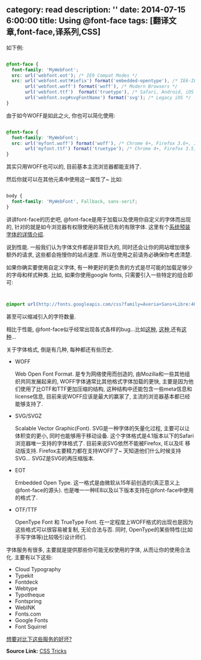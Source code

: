 category: read
description: ''
date: 2014-07-15 6:00:00
title: Using @font-face
tags: [翻译文章,font-face,译系列,CSS]
---

如下例:


``` css

@font-face {
  font-family: 'MyWebFont';
  src: url('webfont.eot'); /* IE9 Compat Modes */
  src: url('webfont.eot?#iefix') format('embedded-opentype'), /* IE6-IE8 */
       url('webfont.woff') format('woff'), /* Modern Browsers */
       url('webfont.ttf')  format('truetype'), /* Safari, Android, iOS */
       url('webfont.svg#svgFontName') format('svg'); /* Legacy iOS */
}

```


由于如今WOFF是如此之火, 你也可以简化使用:


``` css

@font-face {
  font-family: 'MyWebFont';
  src: url('myfont.woff') format('woff'), /* Chrome 6+, Firefox 3.6+, IE 9+, Safari 5.1+ */
       url('myfont.ttf') format('truetype'); /* Chrome 4+, Firefox 3.5, Opera 10+, Safari 3—5 */
}

```

其实只用WOFF也可以的, 目前基本主流浏览器都能支持了.

然后你就可以在其他元素中使用这一属性了~ 比如:


``` css

body {
  font-family: 'MyWebFont', Fallback, sans-serif;
}

```


讲讲font-face的历史吧, @font-face是用于加载以及使用你自定义的字体而出现的, 针对的就是如今浏览器有权限使用的系统已有的有限字体. 这里有个<a href="http://practicaltypography.com/system-fonts.html" target="_blank">系统预装字体的详情介绍</a>.

说到性能. 一般我们认为字体文件都是非常巨大的, 同时还会让你的网站增加很多额外的请求, 这些都会拖慢你的站点速度. 所以在使用之前请务必确保你考虑清楚.

如果你确实要使用自定义字体, 有一种更好的更负责的方式是尽可能的加载足够少的字母和样式种类. 比如, 如果你使用google fonts, 只需要引入一些特定的组合即可:


``` css


@import url(http://fonts.googleapis.com/css?family=Averia+Sans+Libre:400,300italic,700);


```

甚至可以缩减引入的字符数量.


相比于性能, @font-face似乎经常出现各式各样的bug...比如<a href="http://blog.typekit.com/2014/02/28/new-bug-in-chrome-v33-affecting-web-fonts/" target="_blank">这种</a>, <a href="http://www.fontspring.com/support/troubleshooting/font-face-bugs" target="_blank">这种</a>,还有<a href="http://ianfeather.co.uk/ten-reasons-we-switched-from-an-icon-font-to-svg/" target="_blank">这种</a>...


关于字体格式, 倒是有几种, 每种都还有些历史.


<ul>
  <li>WOFF
    <p>Web Open Font Format. 是专为网络使用而创造的, 由Mozilla和一些其他组织共同发展起来的, WOFF字体通常比其他格式字体加载的更快, 主要是因为他们使用了比OTF和TTF更加压缩的结构, 这种结构中还能包含一些meta信息和license信息, 目前来说WOFF应该是最大的赢家了, 主流的浏览器基本都已经能够支持了.</p>
  </li>
  <li>SVG/SVGZ
    <p>Scalable Vector Graphic(Font). SVG是一种字体的矢量化过程, 主要可以让体积变的更小, 同时也能够用于移动设备. 这个字体格式是4.1版本以下的Safari浏览器唯一支持的字体格式了. 目前来说SVG依然不能被Firefox, IE以及IE 移动版支持. Firefox主要精力都在支持WOFF了~ 天知道他们什么时候支持SVG... SVGZ是SVG的再压缩版本.</p>
  </li>
  <li>EOT
    <p>Embedded Open Type. 这一格式是由微软从15年前创造的(真正意义上@font-face的源头). 也是唯一一种IE8以及以下版本支持在@font-face中使用的格式了.</p>
  </li>
  <li>OTF/TTF
    <p>OpenType Font 和 TrueType Font. 在一定程度上WOFF格式的出现也是因为这些格式可以很容易被复制, 无论合法与否. 同时, OpenType的某些特性(比如手写字体等)比较吸引设计师们.</p>
  </li>
</ul>


字体服务有很多, 主要就是提供那些你可能无权使用的字体, 从而让你的使用合法化. 主要有以下这些:

<ul>
  <li>Cloud Typography</li>
  <li>Typekit</li>
  <li>Fontdeck</li>
  <li>Webtype</li>
  <li>Typotheque</li>
  <li>Fontspring</li>
  <li>WebINK</li>
  <li>Fonts.com</li>
  <li>Google Fonts</li>
  <li>Font Squirrel</li>
</ul>



<a href="http://www.smashingmagazine.com/2010/10/20/review-of-popular-web-font-embedding-services/" target="_blank">想要对比下这些服务的好坏?</a>


<strong>Source Link:</strong>  <a href="http://css-tricks.com/snippets/css/using-font-face/" target="_blank">CSS Tricks</a>

